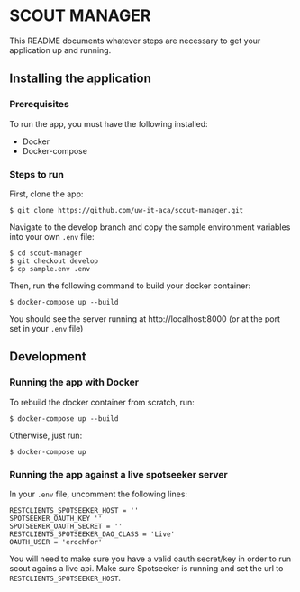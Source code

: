 SCOUT MANAGER
=============

This README documents whatever steps are necessary to get your application up and running.

## Installing the application ##

### Prerequisites ###
To run the app, you must have the following installed:
* Docker
* Docker-compose

### Steps to run ###
First, clone the app:

    $ git clone https://github.com/uw-it-aca/scout-manager.git

Navigate to the develop branch and copy the sample environment variables into your own `.env` file:

    $ cd scout-manager
    $ git checkout develop
    $ cp sample.env .env

Then, run the following command to build your docker container:

    $ docker-compose up --build

You should see the server running at http://localhost:8000 (or at the port set in your `.env` file)

## Development ##

### Running the app with Docker ###

To rebuild the docker container from scratch, run:

    $ docker-compose up --build

Otherwise, just run:

    $ docker-compose up


### Running the app against a live spotseeker server ###

In your `.env` file, uncomment the following lines:

    RESTCLIENTS_SPOTSEEKER_HOST = ''
    SPOTSEEKER_OAUTH_KEY ''
    SPOTSEEKER_OAUTH_SECRET = ''
    RESTCLIENTS_SPOTSEEKER_DAO_CLASS = 'Live'
    OAUTH_USER = 'erochfor'

You will need to make sure you have a valid oauth secret/key in order to run scout agains a live api. Make sure Spotseeker is running and set the url to `RESTCLIENTS_SPOTSEEKER_HOST`.